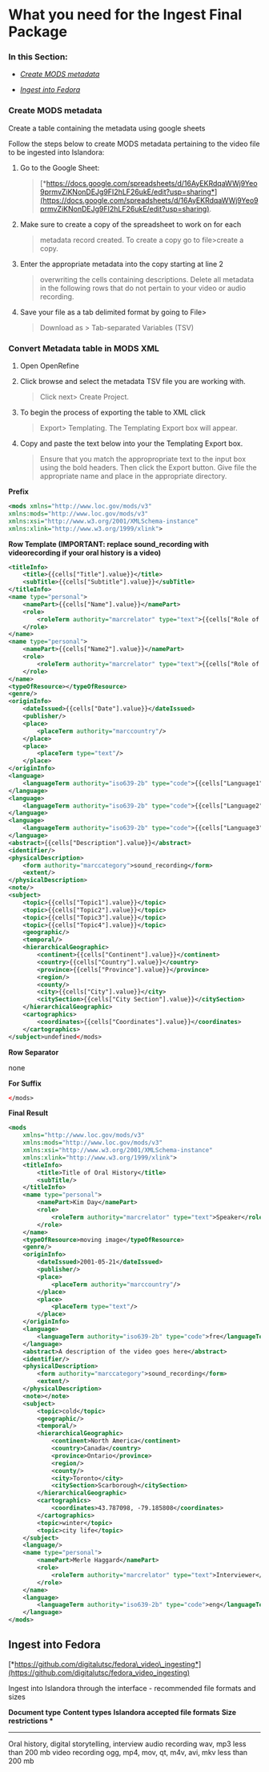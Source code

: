 What you need for the Ingest Final Package
==========================================

### In this Section:

-   [*Create MODS metadata*](#create-mods-metadata)

-   [*Ingest into Fedora*](#_r8p0qywqgjwh)

### Create MODS metadata

Create a table containing the metadata using google sheets

Follow the steps below to create MODS metadata pertaining to the video
file to be ingested into Islandora:

1.  Go to the Google Sheet:
    > [*https://docs.google.com/spreadsheets/d/16AyEKRdqaWWj9Yeo9prmvZiKNonDEJg9FI2hLF26ukE/edit?usp=sharing*](https://docs.google.com/spreadsheets/d/16AyEKRdqaWWj9Yeo9prmvZiKNonDEJg9FI2hLF26ukE/edit?usp=sharing).

2.  Make sure to create a copy of the spreadsheet to work on for each
    > metadata record created. To create a copy go to file&gt;create
    > a copy.

3.  Enter the appropriate metadata into the copy starting at line 2
    > overwriting the cells containing descriptions. Delete all metadata
    > in the following rows that do not pertain to your video or
    > audio recording.

4.  Save your file as a tab delimited format by going to File&gt;
    > Download as &gt; Tab-separated Variables (TSV)

### Convert Metadata table in MODS XML

1.  Open OpenRefine

2.  Click browse and select the metadata TSV file you are working with.
    > Click next&gt; Create Project.

3.  To begin the process of exporting the table to XML click
    > Export&gt; Templating. The Templating Export box will appear.

4.  Copy and paste the text below into your the Templating Export box.
    > Ensure that you match the appropropriate text to the input box
    > using the bold headers. Then click the Export button. Give file
    > the appropriate name and place in the appropriate directory.

**Prefix**

```xml
<mods xmlns="http://www.loc.gov/mods/v3" 
xmlns:mods="http://www.loc.gov/mods/v3"
xmlns:xsi="http://www.w3.org/2001/XMLSchema-instance"
xmlns:xlink="http://www.w3.org/1999/xlink">
```

**Row Template (IMPORTANT: replace sound\_recording with videorecording
if your oral history is a video)**

```xml
<titleInfo>
	<title>{{cells["Title"].value}}</title>
	<subTitle>{{cells["Subtitle"].value}}</subTitle>
</titleInfo>
<name type="personal">
	<namePart>{{cells["Name"].value}}</namePart>
	<role>
		<roleTerm authority="marcrelator" type="text">{{cells["Role of Name"].value}}</roleTerm>
	</role>
</name>
<name type="personal">
	<namePart>{{cells["Name2"].value}}</namePart>
	<role>
		<roleTerm authority="marcrelator" type="text">{{cells["Role of Name 2"].value}}</roleTerm>
	</role>
</name>
<typeOfResource></typeOfResource>
<genre/>
<originInfo>
	<dateIssued>{{cells["Date"].value}}</dateIssued>
	<publisher/>
	<place>
		<placeTerm authority="marccountry"/>
	</place>
	<place>
		<placeTerm type="text"/>
	</place>
</originInfo>
<language>
	<languageTerm authority="iso639-2b" type="code">{{cells["Language1"].value}}</languageTerm>
</language>
<language>
	<languageTerm authority="iso639-2b" type="code">{{cells["Language2"].value}}</languageTerm>
</language>
<language>
	<languageTerm authority="iso639-2b" type="code">{{cells["Language3"].value}}</languageTerm>
</language>
<abstract>{{cells["Description"].value}}</abstract>
<identifier/>
<physicalDescription>
	<form authority="marccategory">sound_recording</form>
	<extent/>
</physicalDescription>
<note/>
<subject>
	<topic>{{cells["Topic1"].value}}</topic>
	<topic>{{cells["Topic2"].value}}</topic>
	<topic>{{cells["Topic3"].value}}</topic>
	<topic>{{cells["Topic4"].value}}</topic>
	<geographic/>
	<temporal/>
	<hierarchicalGeographic>
		<continent>{{cells["Continent"].value}}</continent>
		<country>{{cells["Country"].value}}</country>
		<province>{{cells["Province"].value}}</province>
		<region/>
		<county/>
		<city>{{cells["City"].value}}</city>
		<citySection>{{cells["City Section"].value}}</citySection>
	</hierarchicalGeographic>
	<cartographics>
		<coordinates>{{cells["Coordinates"].value}}</coordinates>
	</cartographics>
</subject>undefined</mods>
```

**Row Separator**

none

**For Suffix**

```xml
</mods>
```

**Final Result**

```xml
<mods
	xmlns="http://www.loc.gov/mods/v3"
	xmlns:mods="http://www.loc.gov/mods/v3"
	xmlns:xsi="http://www.w3.org/2001/XMLSchema-instance"
	xmlns:xlink="http://www.w3.org/1999/xlink">
	<titleInfo>
		<title>Title of Oral History</title>
		<subTitle/>
	</titleInfo>
	<name type="personal">
		<namePart>Kim Day</namePart>
		<role>
			<roleTerm authority="marcrelator" type="text">Speaker</roleTerm>
		</role>
	</name>
	<typeOfResource>moving image</typeOfResource>
	<genre/>
	<originInfo>
		<dateIssued>2001-05-21</dateIssued>
		<publisher/>
		<place>
			<placeTerm authority="marccountry"/>
		</place>
		<place>
			<placeTerm type="text"/>
		</place>
	</originInfo>
	<language>
		<languageTerm authority="iso639-2b" type="code">fre</languageTerm>
	</language>
	<abstract>A description of the video goes here</abstract>
	<identifier/>
	<physicalDescription>
		<form authority="marccategory">sound_recording</form>
		<extent/>
	</physicalDescription>
	<note></note>
	<subject>
		<topic>cold</topic>
		<geographic/>
		<temporal/>
		<hierarchicalGeographic>
			<continent>North America</continent>
			<country>Canada</country>
			<province>Ontario</province>
			<region/>
			<county/>
			<city>Toronto</city>
			<citySection>Scarborough</citySection>
		</hierarchicalGeographic>
		<cartographics>
			<coordinates>43.787098, -79.185808</coordinates>
		</cartographics>
		<topic>winter</topic>
		<topic>city life</topic>
	</subject>
	<language/>
	<name type="personal">
		<namePart>Merle Haggard</namePart>
		<role>
			<roleTerm authority="marcrelator" type="text">Interviewer</roleTerm>
		</role>
	</name>
	<language>
		<languageTerm authority="iso639-2b" type="code">eng</languageTerm>
	</language>
</mods>
```

Ingest into Fedora
------------------

[*https://github.com/digitalutsc/fedora\_video\_ingesting*](https://github.com/digitalutsc/fedora_video_ingesting)

Ingest into Islandora through the interface - recommended file formats
and sizes

  **Document type**                               **Content types**   **Islandora accepted file formats**   **Size restrictions \***
  ----------------------------------------------- ------------------- ------------------------------------- --------------------------
  Oral history, digital storytelling, interview   audio recording     wav, mp3                              less than 200 mb
                                                  video recording     ogg, mp4, mov, qt, m4v, avi, mkv      less than 200 mb
